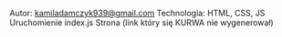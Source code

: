 Autor: kamiladamczyk939@gmail.com
Technologia: HTML, CSS, JS
Uruchomienie
  index.js
Strona (link który się KURWA nie wygenerował)
